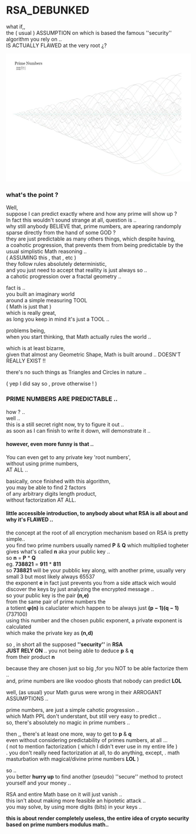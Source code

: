 # RSA_DEBUNKED
what if,,  
the ( usual ) ASSUMPTION on which is based the famous ''security'' algorithm you rely on ..  
IS ACTUALLY FLAWED at the very root ¿?

![images tells more than thowsand words ..](logo.jpg)

### what's the point ?
Well,  
suppose I can predict exactly where and how any prime will show up ?  
In fact this wouldn't sound strange at all, question is ..  
why still anybody BELIEVE  that,
prime numbers, are apearing randomply sparse directly from the hand of some GOD ?  
they are just predictable as many others things, which despite having,  
a coahotic progression, that prevents them from being predictable by the usual simplistic Math reasoning ..  
( ASSUMING this , that , etc )  
they follow rules absolutely deterministic,  
and you just need to accept that reallity is just always so ..  
a cahotic progression over a fractal geometry ..  

fact is ..  
you built an imaginary world   
around a simple measuring TOOL   
( Math is just that )   
which is really great,  
as long you keep in mind it's just a TOOL ..  

problems being,  
when you start thinking, 
that Math actually rules the world ..

which is at least bizarre,  
given that almost any Geometric Shape, Math is built around ..
DOESN'T REALLY EXIST !!

there's no such things as Triangles and Circles in nature ..

( yep I did say so , prove otherwise ! )

### PRIME NUMBERS ARE PREDICTABLE ..  

how ? ..  
well ..  
this is a still secret right now, try to figure it out ..  
as soon as I can finish to write it down, will demonstrate it ..  

#### however, even more funny is that ..  
You can even get to any private key 'root numbers',  
without using prime numbers,   
AT ALL ..  

basically, once finished with this algorithm,   
you may be able to find 2 factors   
of any arbitrary digits length product,  
without factorization AT ALL.


#### little accessible introduction, to anybody about what RSA is all about and why it's FLAWED ..
the concept at the root of all encryption mechanism based on RSA is pretty simple..  
you find two prime numbers usually named **P** & **Q** which multiplied togheter  
gives what's called **n** aka your public key ..  
so **n** = **P** * **Q**   
eg.  **738821** = **911** * **811**  
so **738821** will be your pubblic key along, with another prime, usually very small 3 but most likely always 65537   
the exponent **e** in fact just prevents you from a side attack wich would discover the keys by just analyzing the encrypted message ..  
so your public key is the pair **(n,e)**  
from the same pair of prime numbers the   
a totient **φ(n)** is caluclater which happen to be always just **(p − 1)(q − 1)**  (737100)  
using this number and the chosen public exponent, a private exponent is calculated   
which make the private key as **(n,d)**  

so , in short all the supposed **''security''** in **RSA**   
**JUST RELY ON** .. you not being able to deduce **p** & **q**   
from their product **n**   

because they are chosen just so big ,for you NOT to  be able factorize them ..  
and, prime numbers are like voodoo ghosts that nobody can predict **LOL**  

well, (as usual) your Math gurus were wrong in their ARROGANT ASSUMPTIONS ..    

prime numbers, are just a simple cahotic progression ..   
which Math PPL don't understant, but still very easy to predict ..  
so, there's absolutely no magic in prime numbers .. 

then ,, there's at least one more, way to get to **p** & **q**  
even without considering predictability of primes numbers, at all ...  
( not to mention factorization ( which I didn't ever use in my entire life )  
.  you don't really need factorization at all, to do anything, except,
.  math masturbation with magical/divine prime numbers **LOL** )

so ..  
you better **hurry up** to find another (pseudo) ''secure'' method to protect yourself and your money ..    

RSA and entire Math base on it  will just vanish ..  
this isn't about making more feasible an hipotetic attack ..    
you may solve, by using more digits (bits) in your keys ..  

**this is about render completely useless, the entire idea of crypto security based on prime numbers modulus math..**  








